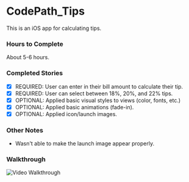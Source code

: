 CodePath_Tips
=============

This is an iOS app for calculating tips.

### Hours to Complete
About 5-6 hours.

### Completed Stories
 * [x] REQUIRED: User can enter in their bill amount to calculate their tip.
 * [x] REQUIRED: User can select between 18%, 20%, and 22% tips.
 * [x] OPTIONAL: Applied basic visual styles to views (color, fonts, etc.)
 * [x] OPTIONAL: Applied basic animations (fade-in).
 * [x] OPTIONAL: Applied icon/launch images.

### Other Notes
 * Wasn't able to make the launch image appear properly.

### Walkthrough
![Video Walkthrough](tips-walkthrough.gif)
